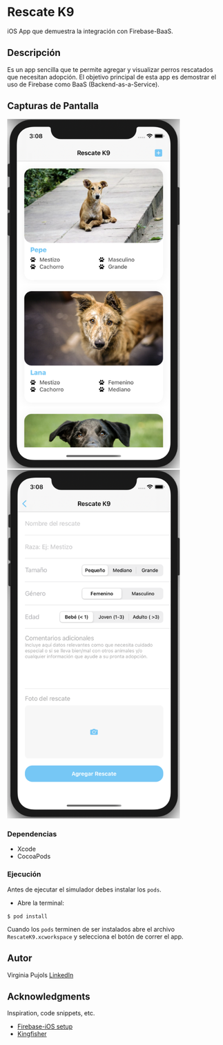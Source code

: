 # Rescate K9
iOS App que demuestra la integración con Firebase-BaaS.

## Descripción
Es un app sencilla que te permite agregar y visualizar perros rescatados que necesitan adopción.
El objetivo principal de esta app es demostrar el uso de Firebase como BaaS (Backend-as-a-Service).

## Capturas de Pantalla
<img src="https://github.com/virginiapujols/rescatek9/blob/master/Screenshot%20List.png" width="400" ><img src="https://github.com/virginiapujols/rescatek9/blob/master/Screenshot%20Add.png" width="400" >


### Dependencias
* Xcode
* CocoaPods

### Ejecución
Antes de ejecutar el simulador debes instalar los `pods`.
* Abre la terminal:
```
$ pod install
```
Cuando los `pods` terminen de ser instalados abre el archivo `RescateK9.xcworkspace` y selecciona el botón de correr el app.


## Autor
Virginia Pujols
[LinkedIn](https://www.linkedin.com/in/virginia-pujols-95a653127/)

## Acknowledgments
Inspiration, code snippets, etc.
* [Firebase-iOS setup](https://firebase.google.com/docs/ios/setup)
* [Kingfisher](https://github.com/onevcat/Kingfisher/blob/master/README.md)

